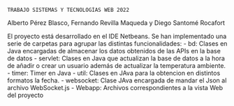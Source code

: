 
    TRABAJO SISTEMAS Y TECNOLOGÍAS WEB 2022

Alberto Pérez Blasco, Fernando Revilla Maqueda y Diego Santomé Rocafort

El proyecto está desarrollado en el IDE Netbeans. Se han implementado una serie de carpetas para agrupar las distintas funcionalidades:
    - bd: Clases en Java encargadas de almacenar los datos obtenidos de las APIs en la base de datos
    - servlet: Clases en Java que actualizan la base de datos a la hora de añadir o crear un usuario además de actualizar la temperatura ambiente.
    - timer: Timer en Java
    - util: Clases en JAva para la obtencion en distintos formatos la fecha.
    - websocket: Clase JAva encargada de mandar el Json al archivo WebSocket.js
    - Webapp: Archivos correspondientes a la vista Web del proyecto







